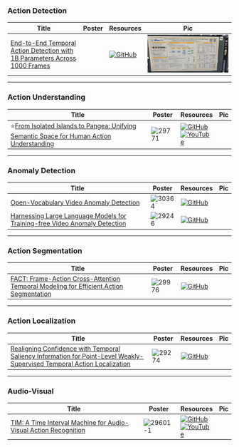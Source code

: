 ### Action Detection
|Title|Poster|Resources|Pic|
|------|------|------|------|
|[ End-to-End Temporal Action Detection with 1B Parameters Across 1000 Frames ](https://openaccess.thecvf.com/content/CVPR2024/html/Liu_End-to-End_Temporal_Action_Detection_with_1B_Parameters_Across_1000_Frames_CVPR_2024_paper.html)| | [![GitHub](https://img.shields.io/github/stars/sming256/OpenTAD?style=social)](https://github.com/sming256/OpenTAD/tree/main/configs/adatad)| ![Pic](https://github.com/HeChengHui/CVPR2024/blob/main/Papers/Topics/HAR/assets/WhatsApp%20Image%202024-07-08%20at%2014.43.14.jpeg)

---

### Action Understanding
|Title|Poster|Resources|Pic|
|------|------|------|------|
| ⭐[From Isolated Islands to Pangea: Unifying Semantic Space for Human Action Understanding ](https://openaccess.thecvf.com/content/CVPR2024/html/Li_From_Isolated_Islands_to_Pangea_Unifying_Semantic_Space_for_Human_CVPR_2024_paper.html)| ![29771](https://github.com/HeChengHui/CVPR2024/assets/84503515/7517f369-e971-4c7f-b3ed-e3d07979212c)| [![GitHub](https://img.shields.io/github/stars/DirtyHarryLYL/Sandwich?style=social)](https://github.com/DirtyHarryLYL/Sandwich)<br> [![YouTube](https://img.shields.io/badge/YouTube-%23FF0000.svg?style=for-the-badge&logo=YouTube&logoColor=white)](https://www.youtube.com/watch?v=abv-KFMOV-o)

---

### Anomaly Detection
|Title|Poster|Resources|Pic|
|------|------|------|------|
| [Open-Vocabulary Video Anomaly Detection ](https://openaccess.thecvf.com/content/CVPR2024/html/Wu_Open-Vocabulary_Video_Anomaly_Detection_CVPR_2024_paper.html)| ![30364](https://github.com/HeChengHui/CVPR2024/assets/84503515/4296137e-465d-4d74-b391-102b51a23338)| [![GitHub](https://img.shields.io/github/stars/nwpu-zxr/VadCLIP?style=social)](https://github.com/nwpu-zxr/VadCLIP)
| [Harnessing Large Language Models for Training-free Video Anomaly Detection ](https://openaccess.thecvf.com/content/CVPR2024/html/Zanella_Harnessing_Large_Language_Models_for_Training-free_Video_Anomaly_Detection_CVPR_2024_paper.html)| ![29246](https://github.com/HeChengHui/CVPR2024/assets/84503515/0fb3c5db-58c3-4fcb-9653-7fc21cb6e4a4)| [![GitHub](https://img.shields.io/github/stars/lucazanella/lavad?style=social)](https://github.com/lucazanella/lavad)

---

### Action Segmentation
|Title|Poster|Resources|Pic|
|------|------|------|------|
| [FACT: Frame-Action Cross-Attention Temporal Modeling for Efficient Action Segmentation ](https://openaccess.thecvf.com/content/CVPR2024/html/Lu_FACT_Frame-Action_Cross-Attention_Temporal_Modeling_for_Efficient_Action_Segmentation_CVPR_2024_paper.html)| ![29976](https://github.com/HeChengHui/CVPR2024/assets/84503515/d925f46a-1c63-4105-a359-19ef0326ced5)| [![GitHub](https://img.shields.io/github/stars/ZijiaLewisLu/CVPR2024-FACT?style=social)](https://github.com/ZijiaLewisLu/CVPR2024-FACT)

---

### Action Localization
|Title|Poster|Resources|Pic|
|------|------|------|------|
|[ Realigning Confidence with Temporal Saliency Information for Point-Level Weakly-Supervised Temporal Action Localization ](https://openaccess.thecvf.com/content/CVPR2024/html/Xia_Realigning_Confidence_with_Temporal_Saliency_Information_for_Point-Level_Weakly-Supervised_Temporal_CVPR_2024_paper.html)| ![29274](https://github.com/HeChengHui/CVPR2024/assets/84503515/b1555781-a172-495e-a590-4346fccba07a)|[![GitHub](https://img.shields.io/github/stars/zyxia1009/CVPR2024-TSPNet?style=social)](https://github.com/zyxia1009/CVPR2024-TSPNet)
 

---

### Audio-Visual
|Title|Poster|Resources|Pic|
|------|------|------|------|
| [ TIM: A Time Interval Machine for Audio-Visual Action Recognition ](https://openaccess.thecvf.com/content/CVPR2024/html/Chalk_TIM_A_Time_Interval_Machine_for_Audio-Visual_Action_Recognition_CVPR_2024_paper.html)| ![29601-1](https://github.com/HeChengHui/CVPR2024/assets/84503515/a1735e29-aa77-47b7-aaa3-25539404546c)| [![GitHub](https://img.shields.io/github/stars/JacobChalk/TIM?style=social)](https://github.com/JacobChalk/TIM)<br> [![YouTube](https://img.shields.io/badge/YouTube-%23FF0000.svg?style=for-the-badge&logo=YouTube&logoColor=white)](https://www.youtube.com/watch?v=uEWc5EpZJg4)
